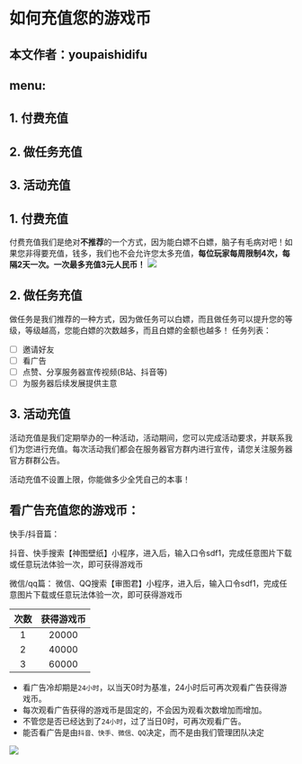# 如何充值您的游戏币
## 本文作者：youpaishidifu
## menu:
## 1. 付费充值
## 2. 做任务充值
## 3. 活动充值

## 1. 付费充值
付费充值我们是绝对**不推荐**的一个方式，因为能白嫖不白嫖，脑子有毛病对吧！如果您非得要充值，钱多，我们也不会允许您太多充值，**每位玩家每周限制4次，每隔2天一次。一次最多充值3元人民币！**
![](https://img.ypshidifu.cn/LightPicture/2024/09/3668ae224bd9d262.png)

## 2. 做任务充值
做任务是我们推荐的一种方式，因为做任务可以白嫖，而且做任务可以提升您的等级，等级越高，您能白嫖的次数越多，而且白嫖的金额也越多！
任务列表：
- [ ] 邀请好友
- [ ] 看广告
- [ ] 点赞、分享服务器宣传视频(B站、抖音等)
- [ ] 为服务器后续发展提供主意
  
## 3. 活动充值
活动充值是我们定期举办的一种活动，活动期间，您可以完成活动要求，并联系我们为您进行充值。每次活动我们都会在服务器官方群内进行宣传，请您关注服务器官方群群公告。

活动充值不设置上限，你能做多少全凭自己的本事！

## 看广告充值您的游戏币：
快手/抖音篇：

抖音、快手搜索【神图壁纸】小程序，进入后，输入口令sdf1，完成任意图片下载或任意玩法体验一次，即可获得游戏币

微信/qq篇：
微信、QQ搜索【审图君】小程序，进入后，输入口令sdf1，完成任意图片下载或任意玩法体验一次，即可获得游戏币

| 次数 | 获得游戏币 |
| :---: | :---: |
| 1 | 20000 |
| 2  | 40000  |
| 3 |  60000  |

- 看广告冷却期是`24小时`，以当天0时为基准，24小时后可再次观看广告获得游戏币。
- 每次观看广告获得的游戏币是固定的，不会因为观看次数增加而增加。
- 不管您是否已经达到了`24小时`，过了当日0时，可再次观看广告。
- 能否看广告是由`抖音、快手、微信、QQ`决定，而不是由我们管理团队决定

![](https://img.ypshidifu.cn/LightPicture/2024/09/442c2de8e8e5d522.jpg)
